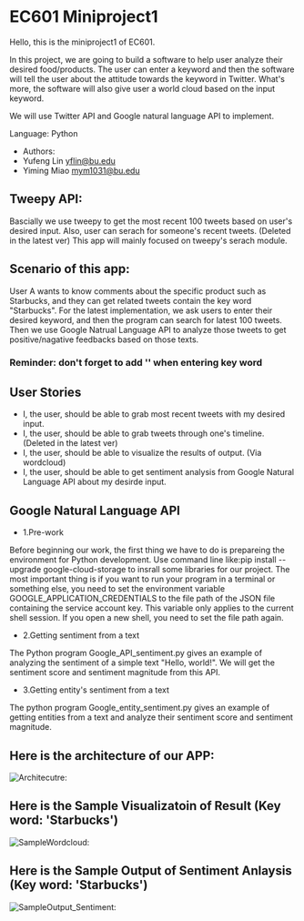 # EC601 Miniproject1

Hello, this is the miniproject1 of EC601.

In this project, we are going to build a software to help user analyze their desired food/products. The user can enter a keyword and then the software will tell the user about the attitude towards the keyword in Twitter. What's more, the software will also give user a world cloud based on the input keyword.

We will use Twitter API and Google natural language API to implement.

Language: Python

- Authors:
- Yufeng Lin     yflin@bu.edu
- Yiming Miao    mym1031@bu.edu

## Tweepy API:
Bascially we use tweepy to get the most recent 100 tweets based on user's desired input.
Also, user can serach for someone's recent tweets. (Deleted in the latest ver)
This app will mainly focused on tweepy's serach module.

## Scenario of this app:
User A wants to know comments about the specific product such as Starbucks, and they can get related tweets contain the key word "Starbucks". For the latest implementation, we ask users to enter their desired keyword, and then the program can search for latest 100 tweets. Then we use Google Natrual Language API to analyze those tweets to get positive/nagative feedbacks based on those texts. 
### Reminder: don't forget to add '' when entering key word
## User Stories
- I, the user, should be able to grab most recent tweets with my desired input.
- I, the user, should be able to grab tweets through one's timeline. (Deleted in the latest ver)
- I, the user, should be able to visualize the results of output. (Via wordcloud)
- I, the user, should be able to get sentiment analysis from Google Natural Language API about my desirde input.

## Google Natural Language API

- 1.Pre-work

 Before beginning our work, the first thing we have to do is prepareing the environment for Python development. Use command line like:pip install --upgrade google-cloud-storage to insrall some libraries for our project. The most important thing is if you want to run your program in a terminal or something else, you need to set the environment variable GOOGLE_APPLICATION_CREDENTIALS to the file path of the JSON file containing the service account key. This variable only applies to the current shell session. If you open a new shell, you need to set the file path again.
 
- 2.Getting sentiment from a text
 
 The Python program Google_API_sentiment.py gives an example of analyzing the sentiment of a simple text "Hello, world!". We will get the sentiment score and sentiment magnitude from this API.
 
- 3.Getting entity's sentiment from a text

 The python program Google_entity_sentiment.py gives an example of getting entities from a text and analyze their sentiment score and sentiment magnitude.
 
## Here is the architecture of our APP:

![Architecutre: ](https://github.com/Yufeng-L/EC601_miniproject1/blob/master/architecture.png)

## Here is the Sample Visualizatoin of Result (Key word: 'Starbucks')
![SampleWordcloud: ](https://github.com/Yufeng-L/EC601_miniproject1/blob/master/cloud.png)

## Here is the Sample Output of Sentiment Anlaysis (Key word: 'Starbucks')

![SampleOutput_Sentiment: ](https://github.com/Yufeng-L/EC601_miniproject1/blob/master/sampleoutput.png)

